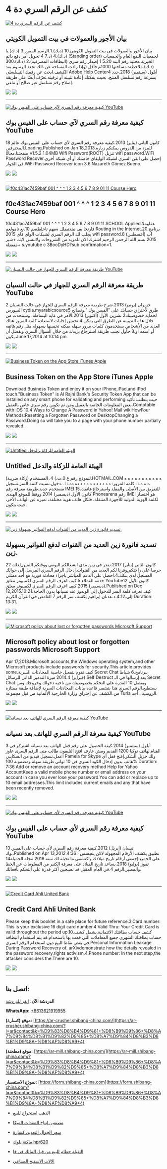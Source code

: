 # كشف عن الرقم السري دة 4

<a href="https://swt.shibang-china.com/?l=ar&img&k=%D9%83%D8%B4%D9%81+%D8%B9%D9%86+%D8%A7%D9%84%D8%B1%D9%82%D9%85+%D8%A7%D9%84%D8%B3%D8%B1%D9%8A+%D8%AF%D8%A9+4" target="_blank">![كشف عن الرقم السري دة 4](http://static.shibang-china.com/all-800x300/682.jpg)</a>

## بيان الأجور والعمولات في بيت التمويل الكويتي
بيان الأجور والعمولات في بيت التمويل الكويتي.10 (ديك).1.الرسم المقرر.3 (د.ك).با (د.ك).4 (د.7 4 تحويل أمر دفع دائم (Standing order) لجمعيات النفع العام والجمعيات الخيرية محلية.رقم البند 5.20 1 إصدار رقم سري (البطاقات المصرفية).2 (د.ك).300 (د.ك).ملاحظة: مساحتها 1000م فأقل (وإذا زادت المساحة عن ذلك تحدد الرسوم بعد الكشف.ابحث عن رقمك التسلسلي Adobe Help Center4 أيلول (سبتمبر) 2018.حدد بسرعة رقم تسلسل المنتج، بحيث يمكنك إعادة تثبيته أو ترقيته.تعرّف أيضًا على طريقة إصلاح رقم تسلسل غير صالح أو ملغي.


<a href="https://whatsapp.shibangsoft.com/WhatsApp.php" target="_blank" title="WhatsApp">![](http://static.shibang-china.com/icon/whatsapp.png)</a> <a href="https://swt.shibang-china.com/?l=ar&icon&k=%D9%83%D8%B4%D9%81+%D8%B9%D9%86+%D8%A7%D9%84%D8%B1%D9%82%D9%85+%D8%A7%D9%84%D8%B3%D8%B1%D9%8A+%D8%AF%D8%A9+4" target="_blank">![](http://static.shibang-china.com/icon/chat-ar.png)</a>

---

<a href="https://swt.shibang-china.com/?l=ar&img&k=%D9%83%D8%B4%D9%81+%D8%B9%D9%86+%D8%A7%D9%84%D8%B1%D9%82%D9%85+%D8%A7%D9%84%D8%B3%D8%B1%D9%8A+%D8%AF%D8%A9+4" target="_blank">![كيفية معرفة رقم السري لآي حساب على الفيس بوك YouTube](http://static.shibang-china.com/all-800x300/1369.jpg)</a>

## كيفية معرفة رقم السري لآي حساب على الفيس بوك YouTube
18 كانون الثاني (يناير) 2013.كيفية معرفة رقم السري لآي حساب على الفيس بوك.عالم المحترفين.Loading.Published on Jan 18,2013.للمزد من الدروس يمكنكم زيارة صفحتنا.مجانًا v1.5.2 1.04MB Wifi Password(ROOT) تنزيل wifi password.WiFi Password Recover.اٍحصل على القن السري لشبكة الوايفاي خاصتك أو أي شبكة أخرى في الجوار.WiFi Password Recover icon 3.6.Nazareth Gómez Bueno.


<a href="https://whatsapp.shibangsoft.com/WhatsApp.php" target="_blank" title="WhatsApp">![](http://static.shibang-china.com/icon/whatsapp.png)</a> <a href="https://swt.shibang-china.com/?l=ar&icon&k=%D9%83%D8%B4%D9%81+%D8%B9%D9%86+%D8%A7%D9%84%D8%B1%D9%82%D9%85+%D8%A7%D9%84%D8%B3%D8%B1%D9%8A+%D8%AF%D8%A9+4" target="_blank">![](http://static.shibang-china.com/icon/chat-ar.png)</a>

---

<a href="https://swt.shibang-china.com/?l=ar&img&k=%D9%83%D8%B4%D9%81+%D8%B9%D9%86+%D8%A7%D9%84%D8%B1%D9%82%D9%85+%D8%A7%D9%84%D8%B3%D8%B1%D9%8A+%D8%AF%D8%A9+4" target="_blank">![f0c431ac7459baf 001 ^ ^ ^ 1 2 3 4 5 6 7 8 9 01 11 Course Hero](http://static.shibang-china.com/all-800x300/413.jpg)</a>

## f0c431ac7459baf 001 ^ ^ ^ 1 2 3 4 5 6 7 8 9 01 11 Course Hero
f0c431ac7459baf 001 ^ ^ ^ 1 2 3 4 5 6 7 8 9 01 11.SCHOOL Applied.عقاوملا قارتخا يف نيئدتبملل ةمهم تاحلطصم 10.نع تامولعم Routing in the Internet.20.برنامج يجلب لك الرقم السري لشبكات الواي فاي 2015 wifi password.8 آب (أغسطس) 2015.بسم الله الرحمن الرحيم اشترك الان للمزيد من الشروحات ولاتنسى لايك +شير +مفضلة s.youtube c 3BooDyHD?sub confirmation=1.


<a href="https://whatsapp.shibangsoft.com/WhatsApp.php" target="_blank" title="WhatsApp">![](http://static.shibang-china.com/icon/whatsapp.png)</a> <a href="https://swt.shibang-china.com/?l=ar&icon&k=%D9%83%D8%B4%D9%81+%D8%B9%D9%86+%D8%A7%D9%84%D8%B1%D9%82%D9%85+%D8%A7%D9%84%D8%B3%D8%B1%D9%8A+%D8%AF%D8%A9+4" target="_blank">![](http://static.shibang-china.com/icon/chat-ar.png)</a>

---

<a href="https://swt.shibang-china.com/?l=ar&img&k=%D9%83%D8%B4%D9%81+%D8%B9%D9%86+%D8%A7%D9%84%D8%B1%D9%82%D9%85+%D8%A7%D9%84%D8%B3%D8%B1%D9%8A+%D8%AF%D8%A9+4" target="_blank">![طريقة معرفة الرقم السري للجهاز في حالت النسيان YouTube](http://static.shibang-china.com/all-800x300/85.jpg)</a>

## طريقة معرفة الرقم السري للجهاز في حالت النسيان YouTube
2 حزيران (يونيو) 2013.شرح طريقة معرفة الرقم السري للجهاز في حالت النسيان السورس cydia.myarabicsource5 طرق لأختراق حسابك على &quot;الفيس بوك &quot;.ونصائح لحماية خصوصيتك2 تشرين الأول (أكتوبر) 2013.الأمر في غاية البساطة، وسنتحدث من خلال هذه التدوينة عن الطرق التي يمكن.4 تخمين إجابات لاستعادة كلمة المرور.هناك العديد من الأشخاص يستخدمون كلمات مرور سهله يمكنه تخمينها بسهوله مثل رقم هاتفه أو اسمه أو.8 حاول تجنب طريقة استرجاع بريدك من خلال السؤال السري ويفضل أن يكون.June 17,2014 at 10:14 pm.


<a href="https://whatsapp.shibangsoft.com/WhatsApp.php" target="_blank" title="WhatsApp">![](http://static.shibang-china.com/icon/whatsapp.png)</a> <a href="https://swt.shibang-china.com/?l=ar&icon&k=%D9%83%D8%B4%D9%81+%D8%B9%D9%86+%D8%A7%D9%84%D8%B1%D9%82%D9%85+%D8%A7%D9%84%D8%B3%D8%B1%D9%8A+%D8%AF%D8%A9+4" target="_blank">![](http://static.shibang-china.com/icon/chat-ar.png)</a>

---

<a href="https://swt.shibang-china.com/?l=ar&img&k=%D9%83%D8%B4%D9%81+%D8%B9%D9%86+%D8%A7%D9%84%D8%B1%D9%82%D9%85+%D8%A7%D9%84%D8%B3%D8%B1%D9%8A+%D8%AF%D8%A9+4" target="_blank">![Business Token on the App Store iTunes Apple](http://static.shibang-china.com/all-800x300/1336.jpg)</a>

## Business Token on the App Store iTunes Apple
Download Business Token and enjoy it on your iPhone,iPad,and iPod touch."Business Token" is Al Rajhi Bank&#39;s Security Token App that can be installed on any smart phone for validating and performing.حيث يتطلب تأكيد بعض المعلومات الخاصة بالعميل ومن ثم تكوين رقم سري خاص بالعميل.Comptable with iOS 10.4 Ways to Change A Password in Yahoo! Mail wikiHowFour Methods:Resetting a Forgotten Password on DesktopChanging a Password.Doing so will take you to a page with your phone number partially revealed.


<a href="https://whatsapp.shibangsoft.com/WhatsApp.php" target="_blank" title="WhatsApp">![](http://static.shibang-china.com/icon/whatsapp.png)</a> <a href="https://swt.shibang-china.com/?l=ar&icon&k=%D9%83%D8%B4%D9%81+%D8%B9%D9%86+%D8%A7%D9%84%D8%B1%D9%82%D9%85+%D8%A7%D9%84%D8%B3%D8%B1%D9%8A+%D8%AF%D8%A9+4" target="_blank">![](http://static.shibang-china.com/icon/chat-ar.png)</a>

---

<a href="https://swt.shibang-china.com/?l=ar&img&k=%D9%83%D8%B4%D9%81+%D8%B9%D9%86+%D8%A7%D9%84%D8%B1%D9%82%D9%85+%D8%A7%D9%84%D8%B3%D8%B1%D9%8A+%D8%AF%D8%A9+4" target="_blank">![Untitled الهيئة العامة للزكاة والدخل](http://static.shibang-china.com/all-800x300/1224.jpg)</a>

## Untitled الهيئة العامة للزكاة والدخل
(زكاة ضريبة) لنموذج رقم ع 0.ت.) 4. المستخدم.HOTMAIL.COM ه ه ه ه ه ه ه ه ه ه ه ه ه ه.: : كلمة المرور: د د د د د د د د د د ده ده.: ا. .دخول.نسيت كلمة السر.تسجيل مستخدم جديد.طريقة معرفة رقم IMEI للتفريق بين الأصلى والمقلد واسترجاع هاتفك.15 كانون الأول (ديسمبر) 2014.ووفقا للموقع الهندى Phonearena رقم IMEI هو اختصار لكلمة الهوية الدولية للأجهزة المتنقلة، فلكل هاتف هوية مختلفة، تميزه عن الهاتف الآخر، حيث يتكون.


<a href="https://whatsapp.shibangsoft.com/WhatsApp.php" target="_blank" title="WhatsApp">![](http://static.shibang-china.com/icon/whatsapp.png)</a> <a href="https://swt.shibang-china.com/?l=ar&icon&k=%D9%83%D8%B4%D9%81+%D8%B9%D9%86+%D8%A7%D9%84%D8%B1%D9%82%D9%85+%D8%A7%D9%84%D8%B3%D8%B1%D9%8A+%D8%AF%D8%A9+4" target="_blank">![](http://static.shibang-china.com/icon/chat-ar.png)</a>

---

<a href="https://swt.shibang-china.com/?l=ar&img&k=%D9%83%D8%B4%D9%81+%D8%B9%D9%86+%D8%A7%D9%84%D8%B1%D9%82%D9%85+%D8%A7%D9%84%D8%B3%D8%B1%D9%8A+%D8%AF%D8%A9+4" target="_blank">![تسديد فاتورة زين العديد من القنوات لدفع الفواتير بسهولة زين.](http://static.shibang-china.com/all-800x300/1347.jpg)</a>

## تسديد فاتورة زين العديد من القنوات لدفع الفواتير بسهولة زين.
22 كانون الثاني (يناير) 2017.نقدر في زين مدى انشغالكم اليومي ووقتكم الثمين,لذلك حرصا على راحتكم,وفرنا لكم العديد من القنوات.إدخال الرقم السري المرسل إلى جوالك المسجل لدى بنكك.4.احصل على الدعم المباشر باجراء محادثة فورية مع أحد ممثلي خدمة العملاء.5.كيف اعرف الرقم السري لكمبيوتر مغلق YouTube12 كانون الأول (ديسمبر) 2015.كيف اعرف الرقم السري لكمبيوتر مغلق.Published on Dec 12,2015.10:21.كيف تعرف كلمة السر للدخول إلى الوندوز عند نسيانها بدون الحاجة إلى.4:12.د.عدنان إبراهيم يكشف سر الرقم 7 الغامض في القرآن الكريم Duration: 13:31.


<a href="https://whatsapp.shibangsoft.com/WhatsApp.php" target="_blank" title="WhatsApp">![](http://static.shibang-china.com/icon/whatsapp.png)</a> <a href="https://swt.shibang-china.com/?l=ar&icon&k=%D9%83%D8%B4%D9%81+%D8%B9%D9%86+%D8%A7%D9%84%D8%B1%D9%82%D9%85+%D8%A7%D9%84%D8%B3%D8%B1%D9%8A+%D8%AF%D8%A9+4" target="_blank">![](http://static.shibang-china.com/icon/chat-ar.png)</a>

---

<a href="https://swt.shibang-china.com/?l=ar&img&k=%D9%83%D8%B4%D9%81+%D8%B9%D9%86+%D8%A7%D9%84%D8%B1%D9%82%D9%85+%D8%A7%D9%84%D8%B3%D8%B1%D9%8A+%D8%AF%D8%A9+4" target="_blank">![Microsoft policy about lost or forgotten passwords Microsoft Support](http://static.shibang-china.com/all-800x300/1171.jpg)</a>

## Microsoft policy about lost or forgotten passwords Microsoft Support
Apr 17,2018.Microsoft accounts,the Windows operating system,and other Microsoft products include passwords for security.This article provides some.كيف تقوم بتفعيل خاصية المحادثات السرية Secret Chat ببرنامج.6 شباط (فبراير) 2014.4 ميزة التدمير الذاتي للرسائل Self Destruct بعد إرسالها في الـ Secret Chat ويفضل.10 القدرة على التحكم بخصوصيتك من ناحيه دخولك وخروجك ومن يستطيع.الرقم السري هذا بتشفير قاعدة بيانات المحادثات السرية لإضافة طبقة ممتازة من.الكشف عن إختراق وزارة الخارجية الألمانية من قبل مجموعة Turla الروسية ، أحد.


<a href="https://whatsapp.shibangsoft.com/WhatsApp.php" target="_blank" title="WhatsApp">![](http://static.shibang-china.com/icon/whatsapp.png)</a> <a href="https://swt.shibang-china.com/?l=ar&icon&k=%D9%83%D8%B4%D9%81+%D8%B9%D9%86+%D8%A7%D9%84%D8%B1%D9%82%D9%85+%D8%A7%D9%84%D8%B3%D8%B1%D9%8A+%D8%AF%D8%A9+4" target="_blank">![](http://static.shibang-china.com/icon/chat-ar.png)</a>

---

<a href="https://swt.shibang-china.com/?l=ar&img&k=%D9%83%D8%B4%D9%81+%D8%B9%D9%86+%D8%A7%D9%84%D8%B1%D9%82%D9%85+%D8%A7%D9%84%D8%B3%D8%B1%D9%8A+%D8%AF%D8%A9+4" target="_blank">![كيفية معرفة الرقم السري للهاتف بعد نسيانه YouTube](http://static.shibang-china.com/all-800x300/582.jpg)</a>

## كيفية معرفة الرقم السري للهاتف بعد نسيانه YouTube
3 أيلول (سبتمبر) 2014.كيفة الحصول على رقم قفل الهاتف بعد نسيانه اشتركو في القناة.لهاتف نوكيا 1200 القديم ومش عارف افتح التليفون طالب منى الرقم السرى عاوز اعمل.تسجيل فيديو من السكايبي Pamela for Skype ولك جزيل الشكر﻿.إفتح قفل أي هاتف بدون إدخال الكود السري في 10 ثواني طريقة سهلة ومضمونة 100% Duration: 7:36.Add or remove an account recovery method Help for Yahoo AccountKeep a valid mobile phone number or email address on your account in case you ever lose your password.You can add or replace up to 10 email addresses.This limit includes current emails and any that have been recently removed.


<a href="https://whatsapp.shibangsoft.com/WhatsApp.php" target="_blank" title="WhatsApp">![](http://static.shibang-china.com/icon/whatsapp.png)</a> <a href="https://swt.shibang-china.com/?l=ar&icon&k=%D9%83%D8%B4%D9%81+%D8%B9%D9%86+%D8%A7%D9%84%D8%B1%D9%82%D9%85+%D8%A7%D9%84%D8%B3%D8%B1%D9%8A+%D8%AF%D8%A9+4" target="_blank">![](http://static.shibang-china.com/icon/chat-ar.png)</a>

---

<a href="https://swt.shibang-china.com/?l=ar&img&k=%D9%83%D8%B4%D9%81+%D8%B9%D9%86+%D8%A7%D9%84%D8%B1%D9%82%D9%85+%D8%A7%D9%84%D8%B3%D8%B1%D9%8A+%D8%AF%D8%A9+4" target="_blank">![كيفية معرفة رقم السري لأي حساب على الفيس بوك YouTube](http://static.shibang-china.com/all-800x300/1224.jpg)</a>

## كيفية معرفة رقم السري لأي حساب على الفيس بوك YouTube
13 نيسان (إبريل) 2012.كيفية معرفة رقم السري لأي حساب على الفيس بوك.Published on Apr 13,2012.4:36 &middot; تطبيق يكشف الأرقام المجهولة لاكن يتجسس على الجميع.إجمعي أرقام تاريخ ميلادك واكتشفي ما تخبئه لك سنة 2018 مجلة الجميلة14 تموز (يوليو) 2018.يساعد تاريخ الميلاد على معرفة الكثير من المعلومات عن الحظ والمصير.الرقم 4.في العام المقبل قد تصبحين أكثر قدرة على التحكم بأفعالك.


<a href="https://whatsapp.shibangsoft.com/WhatsApp.php" target="_blank" title="WhatsApp">![](http://static.shibang-china.com/icon/whatsapp.png)</a> <a href="https://swt.shibang-china.com/?l=ar&icon&k=%D9%83%D8%B4%D9%81+%D8%B9%D9%86+%D8%A7%D9%84%D8%B1%D9%82%D9%85+%D8%A7%D9%84%D8%B3%D8%B1%D9%8A+%D8%AF%D8%A9+4" target="_blank">![](http://static.shibang-china.com/icon/chat-ar.png)</a>

---

<a href="https://swt.shibang-china.com/?l=ar&img&k=%D9%83%D8%B4%D9%81+%D8%B9%D9%86+%D8%A7%D9%84%D8%B1%D9%82%D9%85+%D8%A7%D9%84%D8%B3%D8%B1%D9%8A+%D8%AF%D8%A9+4" target="_blank">![Credit Card Ahli United Bank](http://static.shibang-china.com/all-800x300/1038.jpg)</a>

## Credit Card Ahli United Bank
Please keep this booklet in a safe place for future reference.3.Card number: This is your exclusive 16 digit card number.4.Valid Thru: Your Credit Card is valid throughout the period up.10.ﻛﺸﻒ ﺣﺴﺎب ﺑﻄﺎﻗﺘﻚ اﻻﺋﺘﻤﺎﻧﻴﺔ.ﻳﺸﻤﻞ ﻛﺸﻒ ﺣﺴﺎب ﺑﻄﺎﻗﺘﻚ اﻟﺸﻬﺮي ﺟﻤﻴﻊ اﻟﻤﻌﺎﻣﻼت اﻟﺘﻲ ﻗﻤﺖ ﺑﻬﺎ ﺑﺎﺳﺘﺨﺪام.ﻗﺪ ﻳﺘﻢ اﺳﺘﺨﺪام اﻟﺒﻄﺎﻗﺔ ﻓﻲ ﺑﻌﺾ ﻧﻘﺎط اﻟﺒﻴﻊ دون اﺳﺘﺨﺪام اﻟﺮﻗﻢ اﻟﺴﺮي.Personal Information Leakage During Password Recovery of. arXivdemonstrate how the details revealed in the password recovery.rights activism.4.Phone number: In the next step,the attacker considers the.There are 10.


<a href="https://whatsapp.shibangsoft.com/WhatsApp.php" target="_blank" title="WhatsApp">![](http://static.shibang-china.com/icon/whatsapp.png)</a> <a href="https://swt.shibang-china.com/?l=ar&icon&k=%D9%83%D8%B4%D9%81+%D8%B9%D9%86+%D8%A7%D9%84%D8%B1%D9%82%D9%85+%D8%A7%D9%84%D8%B3%D8%B1%D9%8A+%D8%AF%D8%A9+4" target="_blank">![](http://static.shibang-china.com/icon/chat-ar.png)</a>

---
## اتصل بنا:

**الدردشة الآن:** [انقر للدردشة](https://swt.shibang-china.com?l=ar&contact&k=%D9%83%D8%B4%D9%81+%D8%B9%D9%86+%D8%A7%D9%84%D8%B1%D9%82%D9%85+%D8%A7%D9%84%D8%B3%D8%B1%D9%8A+%D8%AF%D8%A9+4)

**WhatsApp:**  [+8613621919955](https://whatsapp.shibangsoft.com/WhatsApp.php)

**موقع (كسارة):** [https://ar-crusher.shibang-china.com/](https://ar-crusher.shibang-china.com/?l=ar&contact&k=%D9%83%D8%B4%D9%81+%D8%B9%D9%86+%D8%A7%D9%84%D8%B1%D9%82%D9%85+%D8%A7%D9%84%D8%B3%D8%B1%D9%8A+%D8%AF%D8%A9+4)

**موقع (مطحنة):** [https://ar-mill.shibang-china.com/](https://ar-mill.shibang-china.com/?l=ar&contact&k=%D9%83%D8%B4%D9%81+%D8%B9%D9%86+%D8%A7%D9%84%D8%B1%D9%82%D9%85+%D8%A7%D9%84%D8%B3%D8%B1%D9%8A+%D8%AF%D8%A9+4)

**نموذج الاستفسار:** [https://form.shibang-china.com](https://form.shibang-china.com?l=ar&contact&k=%D9%83%D8%B4%D9%81+%D8%B9%D9%86+%D8%A7%D9%84%D8%B1%D9%82%D9%85+%D8%A7%D9%84%D8%B3%D8%B1%D9%8A+%D8%AF%D8%A9+4)

* [الذهب استخراج للبيع](../18/%D8%A7%D9%84%D8%B0%D9%87%D8%A8%20%D8%A7%D8%B3%D8%AA%D8%AE%D8%B1%D8%A7%D8%AC%20%D9%84%D9%84%D8%A8%D9%8A%D8%B9.md)

* [مصنعين إنتاج المعدات الميكا](../20/%D9%85%D8%B5%D9%86%D8%B9%D9%8A%D9%86%20%D8%A5%D9%86%D8%AA%D8%A7%D8%AC%20%D8%A7%D9%84%D9%85%D8%B9%D8%AF%D8%A7%D8%AA%20%D8%A7%D9%84%D9%85%D9%8A%D9%83%D8%A7.md)

* [سعر الجوال التعدين كسارة](../17/%D8%B3%D8%B9%D8%B1%20%D8%A7%D9%84%D8%AC%D9%88%D8%A7%D9%84%20%D8%A7%D9%84%D8%AA%D8%B9%D8%AF%D9%8A%D9%86%20%D9%83%D8%B3%D8%A7%D8%B1%D8%A9.md)

* [ماكنة بلوك hpr620](../17/%D9%85%D8%A7%D9%83%D9%86%D8%A9%20%D8%A8%D9%84%D9%88%D9%83%20hpr620.md)

* [الثقيلة حطام للبيع من قبل المالك في فا](../16/%D8%A7%D9%84%D8%AB%D9%82%D9%8A%D9%84%D8%A9%20%D8%AD%D8%B7%D8%A7%D9%85%20%D9%84%D9%84%D8%A8%D9%8A%D8%B9%20%D9%85%D9%86%20%D9%82%D8%A8%D9%84%20%D8%A7%D9%84%D9%85%D8%A7%D9%84%D9%83%20%D9%81%D9%8A%20%D9%81%D8%A7.md)

* [الالات الاسفنج الصناعي](../20/%D8%A7%D9%84%D8%A7%D9%84%D8%A7%D8%AA%20%D8%A7%D9%84%D8%A7%D8%B3%D9%81%D9%86%D8%AC%20%D8%A7%D9%84%D8%B5%D9%86%D8%A7%D8%B9%D9%8A.md)
